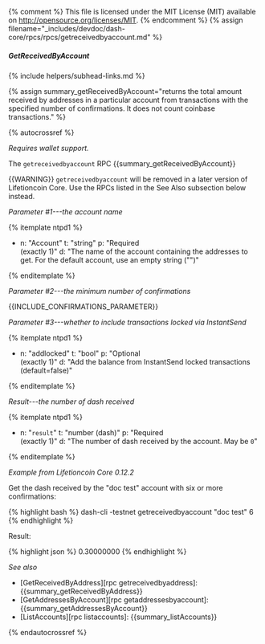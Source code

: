 {% comment %}
This file is licensed under the MIT License (MIT) available on
http://opensource.org/licenses/MIT.
{% endcomment %}
{% assign filename="_includes/devdoc/dash-core/rpcs/rpcs/getreceivedbyaccount.md" %}

##### GetReceivedByAccount
{% include helpers/subhead-links.md %}

{% assign summary_getReceivedByAccount="returns the total amount received by addresses in a particular account from transactions with the specified number of confirmations.  It does not count coinbase transactions." %}

<!-- __ -->

{% autocrossref %}

*Requires wallet support.*

The `getreceivedbyaccount` RPC {{summary_getReceivedByAccount}}

{{WARNING}} `getreceivedbyaccount` will be removed in a later version of Lifetioncoin
Core.  Use the RPCs listed in the See Also subsection below instead.

*Parameter #1---the account name*

{% itemplate ntpd1 %}
- n: "Account"
  t: "string"
  p: "Required<br>(exactly 1)"
  d: "The name of the account containing the addresses to get.  For the default account, use an empty string (\"\")"

{% enditemplate %}

*Parameter #2---the minimum number of confirmations*

{{INCLUDE_CONFIRMATIONS_PARAMETER}}

*Parameter #3---whether to include transactions locked via InstantSend*

{% itemplate ntpd1 %}
- n: "addlocked"
  t: "bool"
  p: "Optional<br>(exactly 1)"
  d: "Add the balance from InstantSend locked transactions (default=false)"

{% enditemplate %}

*Result---the number of dash received*

{% itemplate ntpd1 %}
- n: "`result`"
  t: "number (dash)"
  p: "Required<br>(exactly 1)"
  d: "The number of dash received by the account.  May be `0`"

{% enditemplate %}

*Example from Lifetioncoin Core 0.12.2*

Get the dash received by the "doc test" account with six or more
confirmations:

{% highlight bash %}
dash-cli -testnet getreceivedbyaccount "doc test" 6
{% endhighlight %}

Result:

{% highlight json %}
0.30000000
{% endhighlight %}

*See also*

* [GetReceivedByAddress][rpc getreceivedbyaddress]: {{summary_getReceivedByAddress}}
* [GetAddressesByAccount][rpc getaddressesbyaccount]: {{summary_getAddressesByAccount}}
* [ListAccounts][rpc listaccounts]: {{summary_listAccounts}}

{% endautocrossref %}
